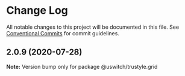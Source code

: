 # Change Log

All notable changes to this project will be documented in this file.
See [Conventional Commits](https://conventionalcommits.org) for commit guidelines.

## 2.0.9 (2020-07-28)

**Note:** Version bump only for package @uswitch/trustyle.grid
